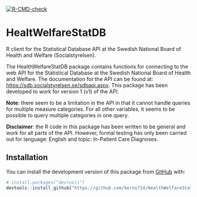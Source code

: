 <!-- badges: start -->
[![R-CMD-check](https://github.com/kerni714/InpatientDiagnosisSdb/actions/workflows/R-CMD-check.yaml/badge.svg)](https://github.com/kerni714/InpatientDiagnosisSdb/actions/workflows/R-CMD-check.yaml)
<!-- badges: end -->

# HealtWelfareStatDB
R client for the Statistical Database API at the Swedish National Board of 
Health and Welfare (Socialstyrelsen).

The HealthWelfareStatDB package contains functions for connecting to the web API 
for the Statistical Database at the Swedish National Board of Health and Welfare. 
The documentation for the API can be found at: 
https://sdb.socialstyrelsen.se/sdbapi.aspx. This package has been developed 
to work for version 1 (v1) of the API.

**Note**: there seem to be a limitation in the API in that it cannot handle
queries for multiple measure categories. For all other variables, it seems to
be possible to query multiple categories in one query.

**Disclaimer**: the R code in this package has been written to be general and work
for all parts of the API. However, formal testing has only been carried out for
language: English and topic: In-Patient Care Diagnoses. 

## Installation

You can install the development version of this package from
[GitHub](https://github.com/) with:

``` r
# install.packages("devtools")
devtools::install_github("https://github.com/kerni714/HealthWelfareStatDB", build_vignettes = TRUE)
```